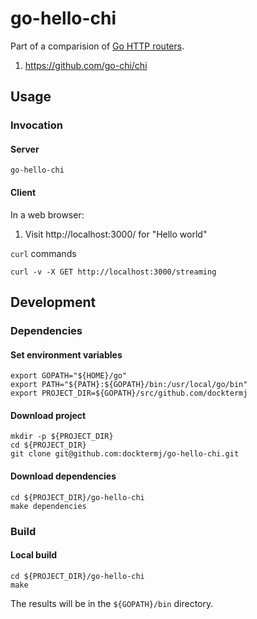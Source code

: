 # go-hello-chi

Part of a comparision of [Go HTTP routers](https://github.com/avelino/awesome-go/blob/master/README.md#routers).

1. https://github.com/go-chi/chi

## Usage

### Invocation

#### Server

```console
go-hello-chi
```

#### Client

In a web browser:

1. Visit http://localhost:3000/ for "Hello world"

`curl` commands

```console
curl -v -X GET http://localhost:3000/streaming
```

## Development

### Dependencies

#### Set environment variables

```console
export GOPATH="${HOME}/go"
export PATH="${PATH}:${GOPATH}/bin:/usr/local/go/bin"
export PROJECT_DIR=${GOPATH}/src/github.com/docktermj
```

#### Download project

```console
mkdir -p ${PROJECT_DIR}
cd ${PROJECT_DIR}
git clone git@github.com:docktermj/go-hello-chi.git
```

#### Download dependencies

```console
cd ${PROJECT_DIR}/go-hello-chi
make dependencies
```

### Build

#### Local build

```console
cd ${PROJECT_DIR}/go-hello-chi
make
```

The results will be in the `${GOPATH}/bin` directory.
